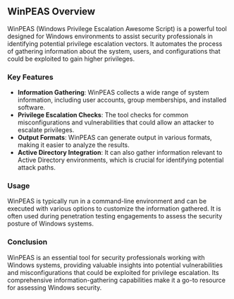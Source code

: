 ## WinPEAS Overview

WinPEAS (Windows Privilege Escalation Awesome Script) is a powerful tool designed for Windows environments to assist security professionals in identifying potential privilege escalation vectors. It automates the process of gathering information about the system, users, and configurations that could be exploited to gain higher privileges.

### Key Features

- **Information Gathering**: WinPEAS collects a wide range of system information, including user accounts, group memberships, and installed software.
- **Privilege Escalation Checks**: The tool checks for common misconfigurations and vulnerabilities that could allow an attacker to escalate privileges.
- **Output Formats**: WinPEAS can generate output in various formats, making it easier to analyze the results.
- **Active Directory Integration**: It can also gather information relevant to Active Directory environments, which is crucial for identifying potential attack paths.

### Usage

WinPEAS is typically run in a command-line environment and can be executed with various options to customize the information gathered. It is often used during penetration testing engagements to assess the security posture of Windows systems.

### Conclusion

WinPEAS is an essential tool for security professionals working with Windows systems, providing valuable insights into potential vulnerabilities and misconfigurations that could be exploited for privilege escalation. Its comprehensive information-gathering capabilities make it a go-to resource for assessing Windows security.